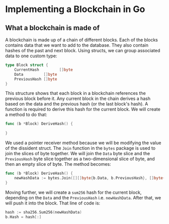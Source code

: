 # Implementing a Blockchain in Go
## What a blockchain is made of
A blockchain is made up of a chain of different blocks. Each of the blocks contains
data that we want to add to the database. They also contain hashes of the past and next block.
Using structs, we can group associated data to one custom type:
```go
type Block struct {
	CurrentHash         []byte
	Data         []byte
	PreviousHash []byte
}
```
This structure shows that each block in a blockchain references the previous block before it. 
Any current block in the chain derives a hash based on the data and the previous hash (or the 
last block's hash).
A function is required to derive this hash for the current block. We will create a method to do
that:
```go
func (b *Block) DeriveHash() {
	
}
```
We used a pointer receiver method because we will be modifying the value of the dissident 
struct. The `Join` function in the `bytes` package is used to join the slices of byte together.
We will join the `Data` byte slice and the `PreviousHash` byte slice together as a two-dimensional 
slice of byte, and then an empty slice of byte.
The method becomes:
```go
func (b *Block) DeriveHash() {
    newHashData := bytes.Join([][]byte{b.Data, b.PreviousHash}, []byte{})
}
```
Moving further, we will create a `sum256` hash for the current block, depending on the `Data` and the
`PreviousHash` i.e. `newHashData`. After that, we will push it into the block. That line of code is:
```go
hash := sha256.Sum256(newHashData)
b.Hash = hash[:]
```

